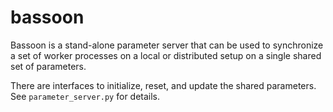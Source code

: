 # bassoon

Bassoon is a stand-alone parameter server that can be used to synchronize a set
of worker processes on a local or distributed setup on a single shared set of
parameters.

There are interfaces to initialize, reset, and update the shared parameters.
See `parameter_server.py` for details.
